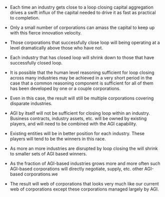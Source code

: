 

- Each time an industry gets close to a loop closing capital aggregation drives a swift influx of the capital needed to drive it as fast as practical to completion.
- Only a small number of corporations can amass the capital to keep up with this fierce innovation velocity.
- Those corporations that successfully close loop will being operating at a level dramatically above those who have not.  
- Each industry that has closed loop will shrink down to those that have successfully closed loop.

- It is possible that the human level reasoning sufficient for loop closing across many industries may be achieved in a very short period in the case that a common reasoning component is sufficient for all of them has been developed by one or a couple corporations.

- Even in this case, the result will still be multiple corporations covering disparate industries.
- AGI by itself will not be sufficient for closing loop within an industry.  Business contracts, industry assets, etc. will be owned by existing players, and will need to be combined with the AGI capability.  
- Existing entities will be in better position for each industry.  These players will tend to be the winners in this race.


- As more an more industries are disrupted by loop closing the will shrink to smaller sets of AGI based winners.
- As the fraction of AGI-based industries grows more and more often such AGI-based corporations will directly negotiate, supply, etc. other AGI-based corporations.we
- The result will web of corporations that looks very much like our current web of corporations except these corporations managed largely by AGI.

